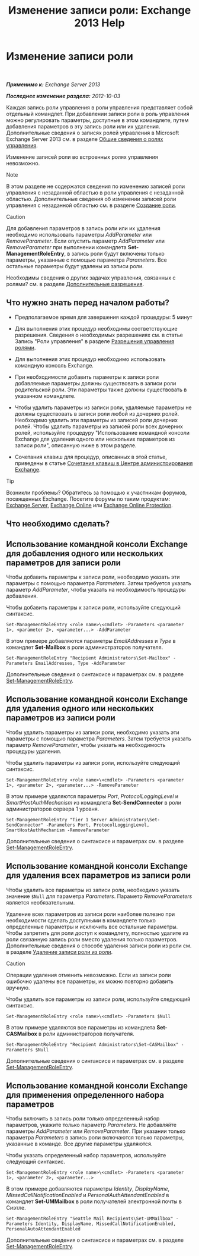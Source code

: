 ﻿---
title: 'Изменение записи роли: Exchange 2013 Help'
TOCTitle: Изменение записи роли
ms:assetid: 5aa4f39c-16a4-4815-ac4f-2cdcfa2b3ee1
ms:mtpsurl: https://technet.microsoft.com/ru-ru/library/Dd298005(v=EXCHG.150)
ms:contentKeyID: 50488284
ms.date: 05/22/2018
mtps_version: v=EXCHG.150
ms.translationtype: MT
---

# Изменение записи роли

 

_**Применимо к:** Exchange Server 2013_

_**Последнее изменение раздела:** 2012-10-03_

Каждая запись роли управления в роли управления представляет собой отдельный командлет. При добавлении записи роли в роль управления можно регулировать параметры, доступные в этом командлете, путем добавления параметров в эту запись роли или их удаления. Дополнительные сведения о записях ролей управления в Microsoft Exchange Server 2013 см. в разделе [Общие сведения о ролях управления](understanding-management-roles-exchange-2013-help.md).

Изменение записей роли во встроенных ролях управления невозможно.

> [!NOTE]  
> В этом разделе не содержатся сведения по изменению записей роли управления с незаданной областью в роли управления с незаданной областью. Дополнительные сведения об изменении записей роли управления с незаданной областью см. в разделе <a href="create-a-role-exchange-2013-help.md">Создание роли</a>.


> [!CAUTION]  
> Для добавления параметров в запись роли или их удаления необходимо использовать параметры <em>AddParameter</em> или <em>RemoveParameter</em>. Если опустить параметр <em>AddParameter</em> или <em>RemoveParameter</em> при выполнении командлета <strong>Set-ManagementRoleEntry</strong>, в запись роли будут включены только параметры, указанные с помощью параметра <em>Parameters</em>. Все остальные параметры будут удалены из записи роли.


Необходимы сведения о других задачах управления, связанных с ролями? см. в разделе [Дополнительные разрешения](advanced-permissions-exchange-2013-help.md).

## Что нужно знать перед началом работы?

  - Предполагаемое время для завершения каждой процедуры: 5 минут

  - Для выполнения этих процедур необходимы соответствующие разрешения. Сведения о необходимых разрешениях см. в статье Запись "Роли управления" в разделе [Разрешения управления ролями](role-management-permissions-exchange-2013-help.md).

  - Для выполнения этих процедур необходимо использовать командную консоль Exchange.

  - При необходимости добавить параметры к записи роли добавляемые параметры должны существовать в записи роли родительской роли. Эти параметры также должны существовать в указанном командлете.

  - Чтобы удалить параметры из записи роли, удаляемые параметры не должны существовать в записи роли любой из дочерних ролей. Необходимо удалить эти параметры из записей роли дочерних ролей. Чтобы удалить параметры из записей роли всех дочерних ролей, используйте процедуру "Использование командной консоли Exchange для удаления одного или нескольких параметров из записи роли", описанную ниже в этом разделе.

  - Сочетания клавиш для процедур, описанных в этой статье, приведены в статье [Сочетания клавиш в Центре администрирования Exchange](keyboard-shortcuts-in-the-exchange-admin-center-exchange-online-protection-help.md).

> [!TIP]  
> Возникли проблемы? Обратитесь за помощью к участникам форумов, посвященных Exchange. Посетите форумы по таким продуктам: <a href="https://go.microsoft.com/fwlink/p/?linkid=60612">Exchange Server</a>, <a href="https://go.microsoft.com/fwlink/p/?linkid=267542">Exchange Online</a> или <a href="https://go.microsoft.com/fwlink/p/?linkid=285351">Exchange Online Protection</a>.


## Что необходимо сделать?

## Использование командной консоли Exchange для добавления одного или нескольких параметров для записи роли

Чтобы добавить параметры к записи роли, необходимо указать эти параметры с помощью параметра *Parameters*. Затем требуется указать параметр *AddParameter*, чтобы указать на необходимость процедуры добавления.

Чтобы добавить параметры к записи роли, используйте следующий синтаксис.

    Set-ManagementRoleEntry <role name>\<cmdlet> -Parameters <parameter 1>, <parameter 2>, <parameter...> -AddParameter

В этом примере добавляются параметры *EmailAddresses* и *Type* в командлет **Set-Mailbox** в роли администраторов получателя.

    Set-ManagementRoleEntry "Recipient Administrators\Set-Mailbox" -Parameters EmailAddresses, Type -AddParameter

Дополнительные сведения о синтаксисе и параметрах см. в разделе [Set-ManagementRoleEntry](https://technet.microsoft.com/ru-ru/library/dd351162\(v=exchg.150\)).

## Использование командной консоли Exchange для удаления одного или нескольких параметров из записи роли

Чтобы удалить параметры из записи роли, необходимо указать эти параметры с помощью параметра *Parameters*. Затем требуется указать параметр *RemoveParameter*, чтобы указать на необходимость процедуры удаления.

Чтобы удалить параметры из записи роли, используйте следующий синтаксис.

    Set-ManagementRoleEntry <role name>\<cmdlet> -Parameters <parameter 1>, <parameter 2>, <parameter...> -RemoveParameter

В этом примере удаляются параметры *Port*, *ProtocolLoggingLevel* и *SmartHostAuthMechanism* из командлета **Set-SendConnector** в роли администраторов сервера 1 уровня.

    Set-ManagementRoleEntry "Tier 1 Server Administrators\Set-SendConnector" -Parameters Port, ProtocolLoggingLevel, SmartHostAuthMechanism -RemoveParameter

Дополнительные сведения о синтаксисе и параметрах см. в разделе [Set-ManagementRoleEntry](https://technet.microsoft.com/ru-ru/library/dd351162\(v=exchg.150\)).

## Использование командной консоли Exchange для удаления всех параметров из записи роли

Чтобы удалить все параметры из записи роли, необходимо указать значение `$Null` для параметра *Parameters*. Параметр *RemoveParameters* является необязательным.

Удаление всех параметров из записи роли наиболее полезно при необходимости сделать доступными в командлете только определенные параметры и исключить все остальные параметры. Чтобы запретить для роли доступ к командлету, полностью удалите из роли связанную запись роли вместо удаления только параметров. Дополнительные сведения о способе удаления записи роли из роли см. в разделе [Удаление записи роли из роли](remove-a-role-entry-from-a-role-exchange-2013-help.md).

> [!CAUTION]  
> Операции удаления отменить невозможно. Если из записи роли ошибочно удалены все параметры, их можно повторно добавить вручную.


Чтобы удалить все параметры из записи роли, используйте следующий синтаксис.

    Set-ManagementRoleEntry <role name>\<cmdlet> -Parameters $Null 

В этом примере удаляются все параметры из командлета **Set-CASMailbox** в роли администраторов получателя.

    Set-ManagementRoleEntry "Recipient Administrators\Set-CASMailbox" -Parameters $Null 

Дополнительные сведения о синтаксисе и параметрах см. в разделе [Set-ManagementRoleEntry](https://technet.microsoft.com/ru-ru/library/dd351162\(v=exchg.150\)).

## Использование командной консоли Exchange для применения определенного набора параметров

Чтобы включить в запись роли только определенный набор параметров, укажите только параметр *Parameters*. Не добавляйте параметры *AddParameter* или *RemoveParameter*. При указании только параметра *Parameters* в запись роли включаются только параметры, указанные в команде. Все другие параметры удаляются.

Чтобы указать определенный набор параметров, используйте следующий синтаксис.

    Set-ManagementRoleEntry <role name>\<cmdlet> -Parameters <parameter 1>, <parameter 2>, <parameter...>

В этом примере добавляются параметры *Identity*, *DisplayName*, *MissedCallNotificationEnabled* и *PersonalAuthAttendantEnabled* в командлет **Set-UMMailbox** в роли получателей электронной почты в Сиэтле.

    Set-ManagementRoleEntry "Seattle Mail Recipients\Set-UMMailbox" -Parameters Identity, DisplayName, MissedCallNotificationEnabled, PersonalAutoAttendantEnabled

Дополнительные сведения о синтаксисе и параметрах см. в разделе [Set-ManagementRoleEntry](https://technet.microsoft.com/ru-ru/library/dd351162\(v=exchg.150\)).

